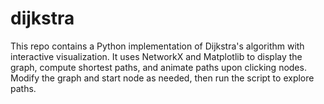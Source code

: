 # dijkstra
This repo contains a Python implementation of Dijkstra's algorithm with interactive visualization. It uses NetworkX and Matplotlib to display the graph, compute shortest paths, and animate paths upon clicking nodes. Modify the graph and start node as needed, then run the script to explore paths.
